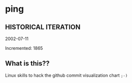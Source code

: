 # ping

## HISTORICAL ITERATION
2002-07-11

Incremented: 1865

## What is this?? 
Linux skills to hack the github commit visualization chart `;-)`
